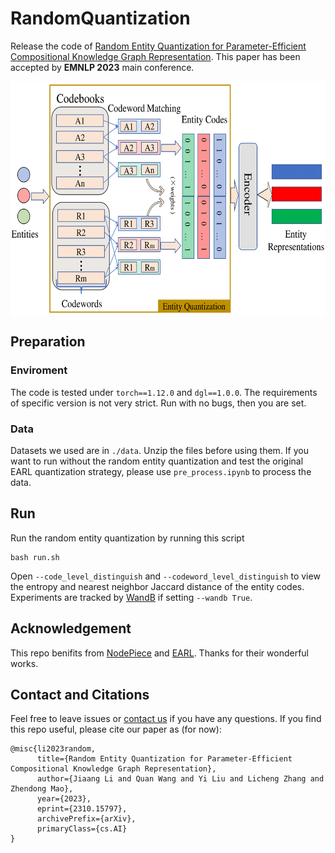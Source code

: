 # RandomQuantization
Release the code of
[Random Entity Quantization for Parameter-Efficient Compositional Knowledge Graph Representation](https://arxiv.org/abs/2310.15797#). 
This paper has been accepted by **EMNLP 2023** main conference.

<div  align="center">  
<img src="./EntityQuantization.png" width = "600" height = "375" alt="EntityQuantization" align=center />
</div>  

## Preparation
### Enviroment
The code is tested under ```torch==1.12.0``` and ```dgl==1.0.0```. The requirements of specific version is not very strict. Run with no bugs, then you are set.
### Data
Datasets we used are in ```./data```. Unzip the files before using them. If you want to run without the random entity quantization and test the original EARL quantization strategy, please use ```pre_process.ipynb``` to process the data.

## Run
Run the random entity quantization by running this script
```
bash run.sh
```
Open ```--code_level_distinguish``` and ```--codeword_level_distinguish``` to view the entropy and nearest neighbor Jaccard distance of the entity codes. Experiments are tracked by [WandB](https://wandb.ai/site) if setting ```--wandb True```.

## Acknowledgement
This repo benifits from [NodePiece](https://github.com/migalkin/NodePiece) and [EARL](https://github.com/zjukg/EARL). Thanks for their wonderful works.

## Contact and Citations
Feel free to leave issues or [contact us](mailto:jali@mail.ustc.edu.cn) if you have any questions.
If you find this repo useful, please cite our paper as (for now):
```
@misc{li2023random,
      title={Random Entity Quantization for Parameter-Efficient Compositional Knowledge Graph Representation}, 
      author={Jiaang Li and Quan Wang and Yi Liu and Licheng Zhang and Zhendong Mao},
      year={2023},
      eprint={2310.15797},
      archivePrefix={arXiv},
      primaryClass={cs.AI}
}
```

